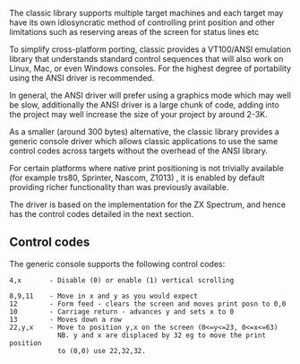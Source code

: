 The classic library supports multiple target machines and each target may have its own idiosyncratic method of controlling print position and other limitations such as reserving areas of the screen for status lines etc

To simplify cross-platform porting, classic provides a VT100/ANSI emulation library that understands standard control sequences that will also work on Linux, Mac, or even Windows consoles. For the highest degree of portability using the ANSI driver is recommended.

In general, the ANSI driver will prefer using a graphics mode which may well be slow, additionally the ANSI driver is a large chunk of code, adding into the project may well increase the size of your project by around 2-3K.

As a smaller (around 300 bytes) alternative, the classic library provides a generic console driver which allows classic applications to use the same control codes across targets without the overhead of the ANSI library.

For certain platforms where native print positioning is not trivially available (for example trs80, Sprinter, Nascom, Z1013) , it is enabled by default providing richer functionality than was previously available.

The driver is based on the implementation for the ZX Spectrum, and hence has the control codes detailed in the next section.

##  Control codes

The generic console supports the following control codes:

```
4,x       - Disable (0) or enable (1) vertical scrolling

8,9,11    - Move in x and y as you would expect
12        - Form feed - clears the screen and moves print posn to 0,0
10        - Carriage return - advances y and sets x to 0
13        - Moves down a row
22,y,x    - Move to position y,x on the screen (0<=y<=23, 0<=x<=63)
            NB. y and x are displaced by 32 eg to move the print position
            to (0,0) use 22,32,32.
```
